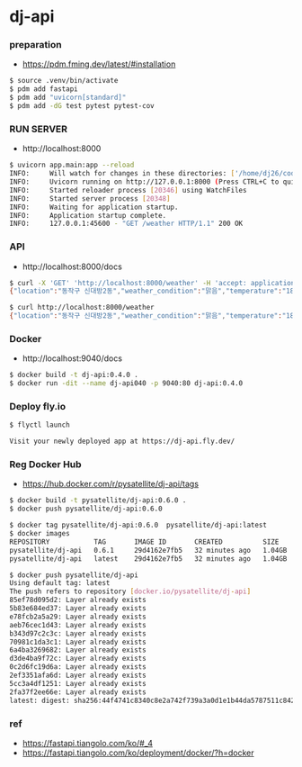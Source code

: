 # dj-api

### preparation
- https://pdm.fming.dev/latest/#installation
```bash
$ source .venv/bin/activate
$ pdm add fastapi
$ pdm add "uvicorn[standard]"
$ pdm add -dG test pytest pytest-cov
```

### RUN SERVER
- http://localhost:8000
```bash
$ uvicorn app.main:app --reload
INFO:     Will watch for changes in these directories: ['/home/dj26/code/dj-api']
INFO:     Uvicorn running on http://127.0.0.1:8000 (Press CTRL+C to quit)
INFO:     Started reloader process [20346] using WatchFiles
INFO:     Started server process [20348]
INFO:     Waiting for application startup.
INFO:     Application startup complete.
INFO:     127.0.0.1:45600 - "GET /weather HTTP/1.1" 200 OK
```

### API
- http://localhost:8000/docs
```bash
$ curl -X 'GET' 'http://localhost:8000/weather' -H 'accept: application/json'
{"location":"동작구 신대방2동","weather_condition":"맑음","temperature":"18.4"}

$ curl http://localhost:8000/weather
{"location":"동작구 신대방2동","weather_condition":"맑음","temperature":"18.4"}
```

### Docker
- http://localhost:9040/docs
```bash
$ docker build -t dj-api:0.4.0 .
$ docker run -dit --name dj-api040 -p 9040:80 dj-api:0.4.0
```

### Deploy fly.io
```bash
$ flyctl launch

Visit your newly deployed app at https://dj-api.fly.dev/
```

### Reg Docker Hub
- https://hub.docker.com/r/pysatellite/dj-api/tags
```bash
$ docker build -t pysatellite/dj-api:0.6.0 .
$ docker push pysatellite/dj-api:0.6.0

$ docker tag pysatellite/dj-api:0.6.0  pysatellite/dj-api:latest
$ docker images
REPOSITORY           TAG       IMAGE ID       CREATED          SIZE
pysatellite/dj-api   0.6.1     29d4162e7fb5   32 minutes ago   1.04GB
pysatellite/dj-api   latest    29d4162e7fb5   32 minutes ago   1.04GB

$ docker push pysatellite/dj-api
Using default tag: latest
The push refers to repository [docker.io/pysatellite/dj-api]
85ef78d095d2: Layer already exists
5b83e684ed37: Layer already exists
e78fcb2a5a29: Layer already exists
aeb76cec1d43: Layer already exists
b343d97c2c3c: Layer already exists
70981c1da3c1: Layer already exists
6a4ba3269682: Layer already exists
d3de4ba9f72c: Layer already exists
0c2d6fc19d6a: Layer already exists
2ef3351afa6d: Layer already exists
5cc3a4df1251: Layer already exists
2fa37f2ee66e: Layer already exists
latest: digest: sha256:44f4741c8340c8e2a742f739a3a0d1e1b44da5787511c842761be894e7329104 size: 2840
```

### ref
- https://fastapi.tiangolo.com/ko/#_4
- https://fastapi.tiangolo.com/ko/deployment/docker/?h=docker
